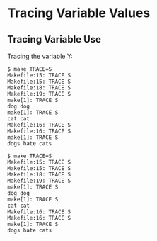 # Tracing Variable Values

## Tracing Variable Use

Tracing the variable Y:

```
$ make TRACE=S
Makefile:15: TRACE S
Makefile:15: TRACE S
Makefile:18: TRACE S
Makefile:19: TRACE S
make[1]: TRACE S
dog dog
make[1]: TRACE S
cat cat
Makefile:16: TRACE S
Makefile:16: TRACE S
make[1]: TRACE S
dogs hate cats

```

```
$ make TRACE=S
Makefile:15: TRACE S
Makefile:15: TRACE S
Makefile:18: TRACE S
Makefile:19: TRACE S
make[1]: TRACE S
dog dog
make[1]: TRACE S
cat cat
Makefile:16: TRACE S
Makefile:16: TRACE S
make[1]: TRACE S
dogs hate cats

```